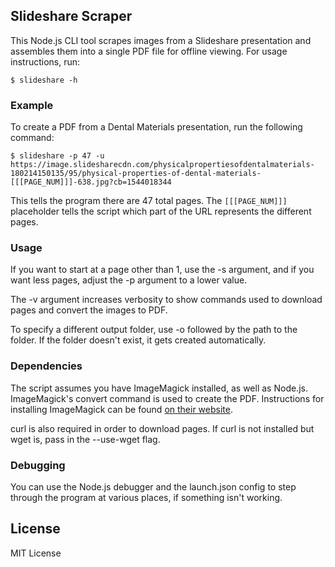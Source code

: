 ## Slideshare Scraper

This Node.js CLI tool scrapes images from a Slideshare presentation and assembles them into a single PDF file for offline viewing. For usage instructions, run:

```
$ slideshare -h
```


### Example

To create a PDF from a Dental Materials presentation, run the following command: 

```
$ slideshare -p 47 -u https://image.slidesharecdn.com/physicalpropertiesofdentalmaterials-180214150135/95/physical-properties-of-dental-materials-[[[PAGE_NUM]]]-638.jpg?cb=1544018344
``` 

This tells the program there are 47 total pages.  The `[[[PAGE_NUM]]]` placeholder tells the script which part of the URL represents the different pages.


### Usage

If you want to start at a page other than 1, use the -s argument, and if you want less pages, adjust the -p argument to a lower value.

The -v argument increases verbosity to show commands used to download pages and convert the images to PDF.

To specify a different output folder, use -o followed by the path to the folder. If the folder doesn't exist, it gets created automatically.


### Dependencies

The script assumes you have ImageMagick installed, as well as Node.js. ImageMagick's convert command is used to create the PDF. Instructions for installing ImageMagick can be found [on their website](https://imagemagick.org/script/download.php).

curl is also required in order to download pages. If curl is not installed but wget is, pass in the --use-wget flag.


### Debugging

You can use the Node.js debugger and the launch.json config to step through the program at various places, if something isn't working.


## License

MIT License

